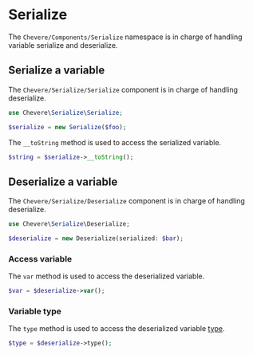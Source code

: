 # Serialize

The `Chevere/Components/Serialize` namespace is in charge of handling variable serialize and deserialize.

## Serialize a variable

The `Chevere/Serialize/Serialize` component is in charge of handling deserialize.

```php
use Chevere\Serialize\Serialize;

$serialize = new Serialize($foo);
```

The `__toString` method is used to access the serialized variable.

```php
$string = $serialize->__toString();
```

## Deserialize a variable

The `Chevere/Serialize/Deserialize` component is in charge of handling deserialize.

```php
use Chevere\Serialize\Deserialize;

$deserialize = new Deserialize(serialized: $bar);
```

### Access variable

The `var` method is used to access the deserialized variable.

```php
$var = $deserialize->var();
```

### Variable type

The `type` method is used to access the deserialized variable [type](Type.md).

```php
$type = $deserialize->type();
```
